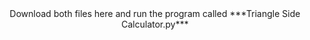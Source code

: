 <div align= "center">
Download both files here and run the program called ***Triangle Side Calculator.py***
</div>
